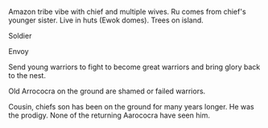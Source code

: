 Amazon tribe vibe with chief and multiple wives. Ru comes from chief's younger sister. Live in huts (Ewok domes). Trees on island. 

Soldier

Envoy

Send young warriors to fight to become great warriors and bring glory back to the nest. 

Old Arrococra on the ground are shamed or failed warriors.

Cousin, chiefs son has been on the ground for many years longer. He was the prodigy. None of the returning Aarococra have seen him.